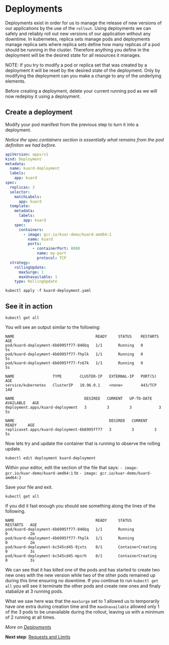 # Deployments
Deployments exist in order for us to manage the release of new versions of our applications by the use of the `rollout`.
Using deployments we can safely and reliably roll out new versions of our application without any downtime.
In kubernetes, replica sets manage pods and deployments manage replica sets where replica sets define how many replicas of a pod should be running in the cluster. Therefore anything you define in the deployment will be the desired state for all resources it manages.

NOTE: If you try to modify a pod or replica set that was created by a deployment it will be reset by the desired state of the deployment. Only by modifying the deployment can you make a change to any of the underlying elements.

Before creating a deployment, delete your current running pod as we will now redeploy it using a deployment.

## Create a deployment
Modify your pod manifest from the previous step to turn it into a deployment.

*Notice the spec.containers section is essentially what remains from the pod definiton we had before.*
```yaml
apiVersion: apps/v1
kind: Deployment
metadata:
  name: kuard-deployment
  labels:
    app: kuard
spec:
  replicas: 3
  selector:
    matchLabels:
      app: kuard
  template:
    metadata:
      labels:
        app: kuard
    spec:
      containers:
        - image: gcr.io/kuar-demo/kuard-amd64:1
          name: kuard
          ports:
            - containerPort: 8080
              name: my-port
              protocol: TCP
  strategy:
    rollingUpdate:
      maxSurge: 1
      maxUnavailable: 1
    type: RollingUpdate
```
```
kubectl apply -f kuard-deployment.yaml
```


## See it in action
```
kubectl get all
```
You will see an output similar to the following:
```
NAME                                    READY     STATUS    RESTARTS   AGE
pod/kuard-deployment-6b6995ff77-846bq   1/1       Running   0          5s
pod/kuard-deployment-6b6995ff77-fhplk   1/1       Running   0          5s
pod/kuard-deployment-6b6995ff77-fs67k   1/1       Running   0          5s

NAME                 TYPE        CLUSTER-IP   EXTERNAL-IP   PORT(S)   AGE
service/kubernetes   ClusterIP   10.96.0.1    <none>        443/TCP   14d

NAME                               DESIRED   CURRENT   UP-TO-DATE   AVAILABLE   AGE
deployment.apps/kuard-deployment   3         3         3            3           5s

NAME                                          DESIRED   CURRENT   READY     AGE
replicaset.apps/kuard-deployment-6b6995ff77   3         3         3         5s
```


Now lets try and update the container that is running to observe the rolling update.

```
kubectl edit deployment kuard-deployment
```
Within your editor, edit the section of the file that says:
`- image: gcr.io/kuar-demo/kuard-amd64:1` to `- image: gcr.io/kuar-demo/kuard-amd64:2`

Save your file and exit.

```
kubectl get all
```

If you did it fast enough you should see something along the lines of the following.
```
NAME                                    READY     STATUS              RESTARTS   AGE
pod/kuard-deployment-6b6995ff77-846bq   1/1       Running             0          2m
pod/kuard-deployment-6b6995ff77-fhplk   1/1       Running             0          2m
pod/kuard-deployment-bc545cd45-9jxts    0/1       ContainerCreating   0          3s
pod/kuard-deployment-bc545cd45-mpsrh    0/1       ContainerCreating   0          3s
```
We can see that it has killed one of the pods and has started to create two new ones with the new version while two of the
other pods remained up during this time ensuring no downtime.
If you continue to run `kubectl get all` you will see it terminate the other pods and create new ones and finaly stabalize at 3 running pods.

What we saw here was that the `maxSurge` set to 1 allowed us to temporarily have one extra during creation time and the `maxUnavailable` allowed only 1 of the 3 pods to be unavailable during the rollout, leaving us with a minimum of 2 running at all times.

*More on [Deployments](https://kubernetes.io/docs/concepts/workloads/controllers/deployment/)*

**Next step**: [Requests and Limits](03-requests_and_limits.md)
